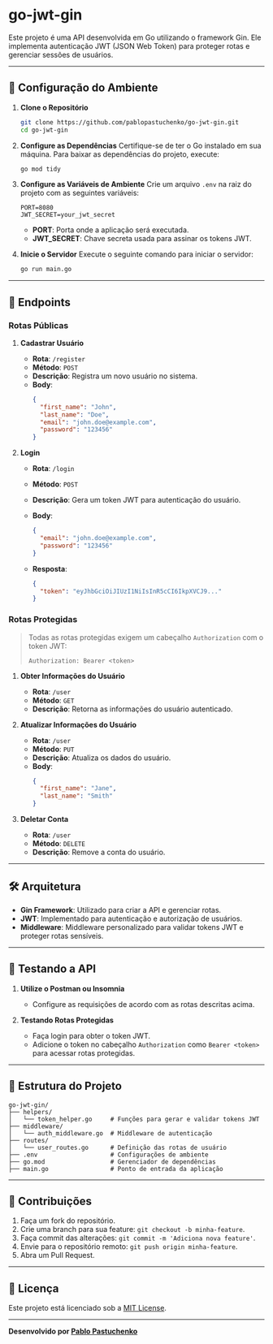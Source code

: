 # go-jwt-gin

Este projeto é uma API desenvolvida em Go utilizando o framework Gin. Ele implementa autenticação JWT (JSON Web Token) para proteger rotas e gerenciar sessões de usuários.

---

## 🔧 Configuração do Ambiente

1. **Clone o Repositório**
   ```bash
   git clone https://github.com/pablopastuchenko/go-jwt-gin.git
   cd go-jwt-gin
   ```

2. **Configure as Dependências**
   Certifique-se de ter o Go instalado em sua máquina. Para baixar as dependências do projeto, execute:
   ```bash
   go mod tidy
   ```

3. **Configure as Variáveis de Ambiente**
   Crie um arquivo `.env` na raiz do projeto com as seguintes variáveis:
   ```env
   PORT=8080
   JWT_SECRET=your_jwt_secret
   ```
   - **PORT**: Porta onde a aplicação será executada.
   - **JWT_SECRET**: Chave secreta usada para assinar os tokens JWT.

4. **Inicie o Servidor**
   Execute o seguinte comando para iniciar o servidor:
   ```bash
   go run main.go
   ```

---

## 🚀 Endpoints

### **Rotas Públicas**

1. **Cadastrar Usuário**
   - **Rota**: `/register`
   - **Método**: `POST`
   - **Descrição**: Registra um novo usuário no sistema.
   - **Body**:
     ```json
     {
       "first_name": "John",
       "last_name": "Doe",
       "email": "john.doe@example.com",
       "password": "123456"
     }
     ```

2. **Login**
   - **Rota**: `/login`
   - **Método**: `POST`
   - **Descrição**: Gera um token JWT para autenticação do usuário.
   - **Body**:
     ```json
     {
       "email": "john.doe@example.com",
       "password": "123456"
     }
     ```

   - **Resposta**:
     ```json
     {
       "token": "eyJhbGciOiJIUzI1NiIsInR5cCI6IkpXVCJ9..."
     }
     ```

### **Rotas Protegidas**

> Todas as rotas protegidas exigem um cabeçalho `Authorization` com o token JWT:
> ```
> Authorization: Bearer <token>
> ```

1. **Obter Informações do Usuário**
   - **Rota**: `/user`
   - **Método**: `GET`
   - **Descrição**: Retorna as informações do usuário autenticado.

2. **Atualizar Informações do Usuário**
   - **Rota**: `/user`
   - **Método**: `PUT`
   - **Descrição**: Atualiza os dados do usuário.
   - **Body**:
     ```json
     {
       "first_name": "Jane",
       "last_name": "Smith"
     }
     ```

3. **Deletar Conta**
   - **Rota**: `/user`
   - **Método**: `DELETE`
   - **Descrição**: Remove a conta do usuário.

---

## 🛠️ Arquitetura

- **Gin Framework**: Utilizado para criar a API e gerenciar rotas.
- **JWT**: Implementado para autenticação e autorização de usuários.
- **Middleware**: Middleware personalizado para validar tokens JWT e proteger rotas sensíveis.

---

## 🧪 Testando a API

1. **Utilize o Postman ou Insomnia**
   - Configure as requisições de acordo com as rotas descritas acima.

2. **Testando Rotas Protegidas**
   - Faça login para obter o token JWT.
   - Adicione o token no cabeçalho `Authorization` como `Bearer <token>` para acessar rotas protegidas.

---

## 📂 Estrutura do Projeto

```plaintext
go-jwt-gin/
├── helpers/
│   └── token_helper.go     # Funções para gerar e validar tokens JWT
├── middleware/
│   └── auth_middleware.go  # Middleware de autenticação
├── routes/
│   └── user_routes.go      # Definição das rotas de usuário
├── .env                    # Configurações de ambiente
├── go.mod                  # Gerenciador de dependências
├── main.go                 # Ponto de entrada da aplicação
```

---

## 🤝 Contribuições

1. Faça um fork do repositório.
2. Crie uma branch para sua feature: `git checkout -b minha-feature`.
3. Faça commit das alterações: `git commit -m 'Adiciona nova feature'`.
4. Envie para o repositório remoto: `git push origin minha-feature`.
5. Abra um Pull Request.

---

## 📝 Licença

Este projeto está licenciado sob a [MIT License](LICENSE).

---

**Desenvolvido por [Pablo Pastuchenko](https://github.com/pablopastuchenko)**


